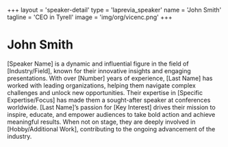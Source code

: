 +++
layout = 'speaker-detail'
type = 'laprevia_speaker'
name = 'John Smith'
tagline = 'CEO in Tyrell'
image = 'img/org/vicenc.png'
+++
# John Smith
[Speaker Name] is a dynamic and influential figure in the field of [Industry/Field], known for their innovative insights and engaging presentations. With over [Number] years of experience, [Last Name] has worked with leading organizations, helping them navigate complex challenges and unlock new opportunities. Their expertise in [Specific Expertise/Focus] has made them a sought-after speaker at conferences worldwide. [Last Name]’s passion for [Key Interest] drives their mission to inspire, educate, and empower audiences to take bold action and achieve meaningful results. When not on stage, they are deeply involved in [Hobby/Additional Work], contributing to the ongoing advancement of the industry.
